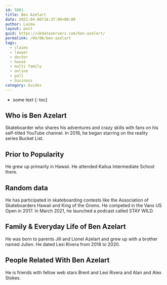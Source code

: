 ```yaml
---
id: 5081
title: Ben Azelart
date: 2021-04-06T18:37:08+00:00
author: Laima
layout: post
guid: https://ukdataservers.com/ben-azelart/
permalink: /04/06/ben-azelart
tags:
  - claims
  - lawyer
  - doctor
  - house
  - multi family
  - online
  - poll
  - business
category: Guides
---
```


* some text
{: toc}


## Who is Ben Azelart
                  
                  
                  
Skateboarder who shares his adventures and crazy skills with fans on his self-titled YouTube channel. In 2018, he began starring on the reality series Bucket List.  
                  
              
            
              
            
                
                
                
## Prior to Popularity
                  
                  
                  
He grew up primarily in Hawaii. He attended Kailua Intermediate School there. 
                  
              
            
              
            
                
                
                
## Random data
                  
                  
                  
He has participated in skateboarding contests like the Association of Skateboarders Hawaii and King of the Groms. He competed in the Vans US Open in 2017. In March 2021, he launched a podcast called STAY WILD.
                  
              
            
              
            
                
                
                
## Family & Everyday Life of Ben Azelart
                  
                  
                  
He was born to parents Jill and Lionel Azelart and grew up with a brother named Julien. He dated Lexi Rivera from 2018 to 2020.
                  
              
            
              
            
                
                
                
## People Related With Ben Azelart
                  
                  
                  
He is friends with fellow web stars Brent and Lexi Rivera and Alan and Alex Stokes. 
                  
              
            
              
            
                
              
            
              
              
            
            
              
            
          
          
          